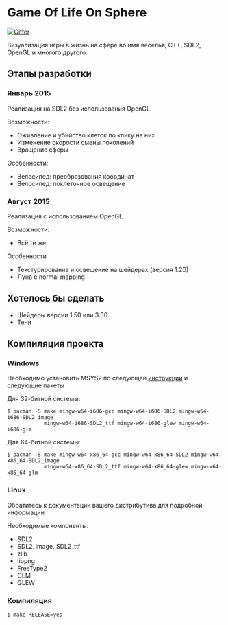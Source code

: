 # Game Of Life On Sphere

[![Gitter](https://badges.gitter.im/Join%20Chat.svg)](https://gitter.im/pinecrew/golos?utm_source=badge&utm_medium=badge&utm_campaign=pr-badge&utm_content=badge)

Визуализация игры в жизнь на сфере во имя веселья, C++, SDL2, OpenGL и многого другого.

## Этапы разработки

### Январь 2015

Реализация на SDL2 без использования OpenGL.

Возможности:

 * Оживление и убийство клеток по клику на них
 * Изменение скорости смены поколений
 * Вращение сферы

Особенности:

 * Велосипед: преобразования координат
 * Велосипед: поклеточное освещение

### Август 2015

Реализация с использованием OpenGL.

Возможности:

 * Всё те же

Особенности

 * Текстурирование и освещение на шейдерах (версия 1.20)
 * Луна с normal mapping

## Хотелось бы сделать

 * Шейдеры версии 1.50 или 3.30
 * Тени

## Компиляция проекта
### Windows
Необходимо установить MSYS2 по следующей [инструкции](https://msys2.github.io/) и следующие пакеты

Для 32-битной системы:
```
$ pacman -S make mingw-w64-i686-gcc mingw-w64-i686-SDL2 mingw-w64-i686-SDL2_image
            mingw-w64-i686-SDL2_ttf mingw-w64-i686-glew mingw-w64-i686-glm
```

Для 64-битной системы:
```
$ pacman -S make mingw-w64-x86_64-gcc mingw-w64-x86_64-SDL2 mingw-w64-x86_64-SDL2_image
            mingw-w64-x86_64-SDL2_ttf mingw-w64-x86_64-glew mingw-w64-x86_64-glm
```

### Linux
Обратитесь к документации вашего дистрибутива для подробной информации.

Необходимые компоненты:
 * SDL2
 * SDL2_image, SDL2_ttf
  * zlib
  * libpng
  * FreeType2
 * GLM
 * GLEW

### Компиляция
```
$ make RELEASE=yes
```